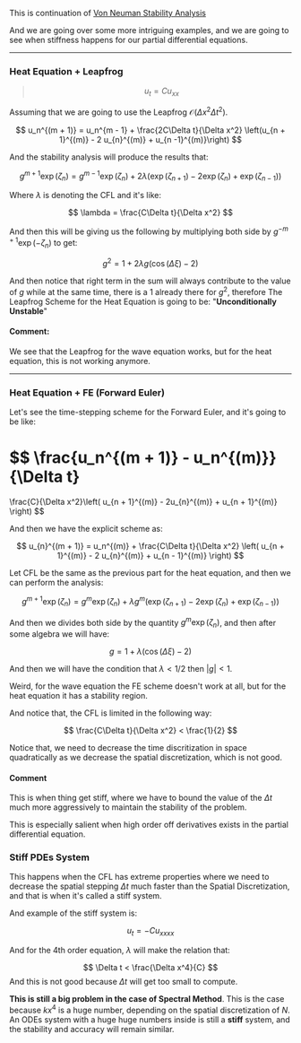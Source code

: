 This is continuation of [Von Neuman Stability Analysis](Von%20Neuman%20Stability%20Analysis.md)

And we are going over some more intriguing examples, and we are going to see when stiffness happens for our partial differential equations. 

---
### **Heat Equation + Leapfrog**

> $$
> u_t = Cu_{xx}
> $$

Assuming that we are going to use the Leapfrog $\mathcal{O}(\Delta x^2\Delta t^2)$. 


$$
u_n^{(m + 1)} = u_n^{m - 1} + \frac{2C\Delta t}{\Delta x^2}
\left(u_{n + 1}^{(m)} - 2 u_{n}^{(m)} + u_{n -1}^{(m)}\right)
$$

And the stability analysis will produce the results that: 

$$
g^{m + 1} \exp(\zeta_n) = g^{m - 1}\exp(\zeta_n) + 2\lambda(\exp(\zeta_{n + 1}) - 2\exp(\zeta_n) + \exp(\zeta_{n - 1}))
$$

Where $\lambda$ is denoting the CFL and it's like: 

$$
\lambda = \frac{C\Delta t}{\Delta x^2}
$$

And then this will be giving us the following by multiplying both side by $g^{-m+ 1}\exp(-\zeta_n)$ to get: 

$$
g^2 = 1 + 2\lambda g(\cos(\Delta \xi) - 2)
$$

And then notice that right term in the sum will always contribute to the value of $g$ while at the same time, there is a $1$ already there for $g^2$, therefore The Leapfrog Scheme for the Heat Equation is going to be: "**Unconditionally Unstable**"

#### **Comment**: 
We see that the Leapfrog for the wave equation works, but for the heat equation, this is not working anymore. 

---

### **Heat Equation + FE (Forward Euler)**

Let's see the time-stepping scheme for the Forward Euler, and it's going to be like: 

$$
\frac{u_n^{(m + 1)} - u_n^{(m)}}{\Delta t}
=
\frac{C}{\Delta x^2}\left( 
	u_{n + 1}^{(m)} - 2u_{n}^{(m)} + u_{n + 1}^{(m)}
\right)
$$

And then we have the explicit scheme as: 

$$
u_{n}^{(m + 1)} = u_n^{(m)} + \frac{C\Delta t}{\Delta x^2}
\left(
u_{n + 1}^{(m)} - 2 u_{n}^{(m)} + u_{n - 1}^{(m)}
\right)
$$

Let CFL be the same as the previous part for the heat equation, and then we can perform the analysis: 

$$
g^{m + 1} \exp(\zeta_n) = g^m\exp(\zeta_n) + \lambda g^m
(\exp(\zeta_{n + 1}) - 2\exp(\zeta_n) + \exp(\zeta_{n - 1}))
$$

And then we divides both side by the quantity $g^m \exp(\zeta_n)$, and then after some algebra we will have: 

$$
g = 1 + \lambda (\cos(\Delta\xi) - 2)
$$

And then we will have the condition that $\lambda < 1/2$ then $|g| < 1$. 

Weird, for the wave equation the FE scheme doesn't work at all, but for the heat equation it has a stability region.

And notice that, the CFL is limited in the following way: 

$$
\frac{C\Delta t}{\Delta x^2}  < \frac{1}{2}
$$

Notice that, we need to decrease the time discritization in space quadratically  as we decrease the spatial discretization, which is not good. 

#### Comment 
This is when thing get stiff, where we have to bound the value of the $\Delta t$ much more aggressively to maintain the stability of the problem. 

This is especially salient when high order off derivatives exists in the partial differential equation. 

### Stiff PDEs System 

This happens when the CFL has extreme properties where we need to decrease the spatial stepping $\Delta t$ much faster than the Spatial Discretization, and that is when it's called a stiff system. 

And example of the stiff system is: 

$$
u_t = -Cu_{xxxx}
$$

And for the 4th order equation, $\lambda$ will make the relation that: 

$$
\Delta t < \frac{\Delta x^4}{C}
$$
And this is not good because $\Delta t$ will get too small to compute. 

**This is still a big problem in the case of Spectral Method**. This is the case because $kx^4$ is a huge number, depending on the spatial discretization of $N$. An ODEs system with a huge huge numbers inside is still a **stiff** system, and the stability and accuracy will remain similar. 





